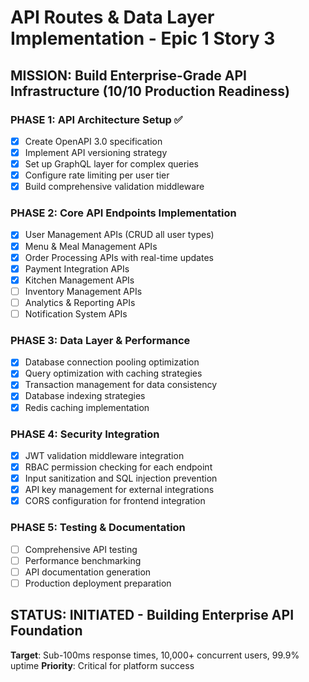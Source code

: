 # API Routes & Data Layer Implementation - Epic 1 Story 3

## MISSION: Build Enterprise-Grade API Infrastructure (10/10 Production Readiness)

### PHASE 1: API Architecture Setup ✅

- [x] Create OpenAPI 3.0 specification
- [x] Implement API versioning strategy
- [x] Set up GraphQL layer for complex queries
- [x] Configure rate limiting per user tier
- [x] Build comprehensive validation middleware

### PHASE 2: Core API Endpoints Implementation

- [x] User Management APIs (CRUD all user types)
- [x] Menu & Meal Management APIs
- [x] Order Processing APIs with real-time updates
- [x] Payment Integration APIs
- [x] Kitchen Management APIs
- [ ] Inventory Management APIs
- [ ] Analytics & Reporting APIs
- [ ] Notification System APIs

### PHASE 3: Data Layer & Performance

- [x] Database connection pooling optimization
- [x] Query optimization with caching strategies
- [x] Transaction management for data consistency
- [x] Database indexing strategies
- [x] Redis caching implementation

### PHASE 4: Security Integration

- [x] JWT validation middleware integration
- [x] RBAC permission checking for each endpoint
- [x] Input sanitization and SQL injection prevention
- [x] API key management for external integrations
- [x] CORS configuration for frontend integration

### PHASE 5: Testing & Documentation

- [ ] Comprehensive API testing
- [ ] Performance benchmarking
- [ ] API documentation generation
- [ ] Production deployment preparation

## STATUS: INITIATED - Building Enterprise API Foundation

**Target**: Sub-100ms response times, 10,000+ concurrent users, 99.9% uptime
**Priority**: Critical for platform success
